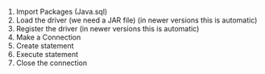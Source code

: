 1. Import Packages (Java.sql)
2. Load the driver (we need a JAR file) (in newer versions this is automatic)
3. Register the driver (in newer versions this is automatic)
4. Make a Connection
5. Create statement
6. Execute statement
7. Close the connection
